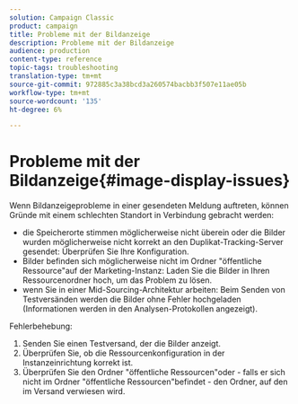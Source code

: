 ```yaml
---
solution: Campaign Classic
product: campaign
title: Probleme mit der Bildanzeige
description: Probleme mit der Bildanzeige
audience: production
content-type: reference
topic-tags: troubleshooting
translation-type: tm+mt
source-git-commit: 972885c3a38bcd3a260574bacbb3f507e11ae05b
workflow-type: tm+mt
source-wordcount: '135'
ht-degree: 6%

---
```



# Probleme mit der Bildanzeige{#image-display-issues}

Wenn Bildanzeigeprobleme in einer gesendeten Meldung auftreten, können Gründe mit einem schlechten Standort in Verbindung gebracht werden:

* die Speicherorte stimmen möglicherweise nicht überein oder die Bilder wurden möglicherweise nicht korrekt an den Duplikat-Tracking-Server gesendet: Überprüfen Sie Ihre Konfiguration.
* Bilder befinden sich möglicherweise nicht im Ordner &quot;öffentliche Ressource&quot;auf der Marketing-Instanz: Laden Sie die Bilder in Ihren Ressourcenordner hoch, um das Problem zu lösen.
* wenn Sie in einer Mid-Sourcing-Architektur arbeiten: Beim Senden von Testversänden werden die Bilder ohne Fehler hochgeladen (Informationen werden in den Analysen-Protokollen angezeigt).

Fehlerbehebung:

1. Senden Sie einen Testversand, der die Bilder anzeigt.
1. Überprüfen Sie, ob die Ressourcenkonfiguration in der Instanzeinrichtung korrekt ist.
1. Überprüfen Sie den Ordner &quot;öffentliche Ressourcen&quot;oder - falls er sich nicht im Ordner &quot;öffentliche Ressourcen&quot;befindet - den Ordner, auf den im Versand verwiesen wird.

